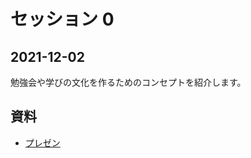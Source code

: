 # セッション 0

## 2021-12-02

勉強会や学びの文化を作るためのコンセプトを紹介します。

## 資料

* [プレゼン](https://docs.google.com/presentation/d/1Org5YuFL0ZEp8d60eRSNZpTpywgbMjDBiw1AlJ2qDpA/edit?usp=sharing)
